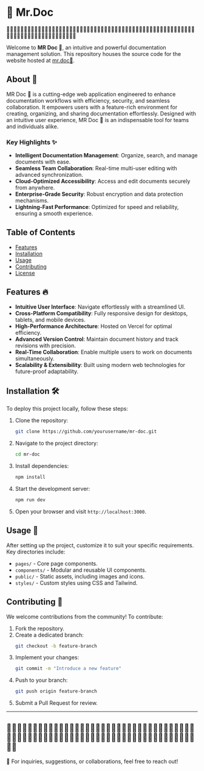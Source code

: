 #  🤖 Mr.Doc
🏴‍☠️🏴‍☠️🏴‍☠️🏴‍☠️🏴‍☠️🏴‍☠️🏴‍☠️🏴‍☠️🏴‍☠️🏴‍☠️🏴‍☠️🏴‍☠️🏴‍☠️🏴‍☠️🏴‍☠️🏴‍☠️🏴‍☠️🏴‍☠️🏴‍☠️🏴‍☠️🏴‍☠️🏴‍☠️🏴‍☠️🏴‍☠️🏴‍☠️🏴‍☠️🏴‍☠️🏴‍☠️🏴‍☠️🏴‍☠️🏴‍☠️🏴‍☠️🏴‍☠️🏴‍☠️🏴‍☠️🏴‍☠️🏴‍☠️

Welcome to **MR Doc 🚀**, an intuitive and powerful documentation management solution. This repository houses the source code for the website hosted at [mr.doc🤖](https://mr-doc-23wi.vercel.app).

## About 📖
MR Doc 🚀 is a cutting-edge web application engineered to enhance documentation workflows with efficiency, security, and seamless collaboration. It empowers users with a feature-rich environment for creating, organizing, and sharing documentation effortlessly. Designed with an intuitive user experience, MR Doc 🚀 is an indispensable tool for teams and individuals alike.

### Key Highlights ✨
- **Intelligent Documentation Management**: Organize, search, and manage documents with ease.
- **Seamless Team Collaboration**: Real-time multi-user editing with advanced synchronization.
- **Cloud-Optimized Accessibility**: Access and edit documents securely from anywhere.
- **Enterprise-Grade Security**: Robust encryption and data protection mechanisms.
- **Lightning-Fast Performance**: Optimized for speed and reliability, ensuring a smooth experience.

## Table of Contents
- [Features](#features)
- [Installation](#installation)
- [Usage](#usage)
- [Contributing](#contributing)
- [License](#license)

## Features 🔥
- **Intuitive User Interface**: Navigate effortlessly with a streamlined UI.
- **Cross-Platform Compatibility**: Fully responsive design for desktops, tablets, and mobile devices.
- **High-Performance Architecture**: Hosted on Vercel for optimal efficiency.
- **Advanced Version Control**: Maintain document history and track revisions with precision.
- **Real-Time Collaboration**: Enable multiple users to work on documents simultaneously.
- **Scalability & Extensibility**: Built using modern web technologies for future-proof adaptability.

## Installation 🛠️
To deploy this project locally, follow these steps:

1. Clone the repository:
   ```bash
   git clone https://github.com/yourusername/mr-doc.git
   ```
2. Navigate to the project directory:
   ```bash
   cd mr-doc
   ```
3. Install dependencies:
   ```bash
   npm install
   ```
4. Start the development server:
   ```bash
   npm run dev
   ```
5. Open your browser and visit `http://localhost:3000`.

## Usage 📂
After setting up the project, customize it to suit your specific requirements. Key directories include:
- `pages/` - Core page components.
- `components/` - Modular and reusable UI components.
- `public/` - Static assets, including images and icons.
- `styles/` - Custom styles using CSS and Tailwind.

## Contributing 🤝
We welcome contributions from the community! To contribute:
1. Fork the repository.
2. Create a dedicated branch:
   ```bash
   git checkout -b feature-branch
   ```
3. Implement your changes:
   ```bash
   git commit -m "Introduce a new feature"
   ```
4. Push to your branch:
   ```bash
   git push origin feature-branch
   ```
5. Submit a Pull Request for review.

---
🏴‍☠️🏴‍☠️🏴‍☠️🏴‍☠️🏴‍☠️🏴‍☠️🏴‍☠️🏴‍☠️🏴‍☠️🏴‍☠️🏴‍☠️🏴‍☠️🏴‍☠️🏴‍☠️🏴‍☠️🏴‍☠️🏴‍☠️🏴‍☠️🏴‍☠️🏴‍☠️🏴‍☠️🏴‍☠️🏴‍☠️🏴‍☠️🏴‍☠️🏴‍☠️🏴‍☠️🏴‍☠️🏴‍☠️🏴‍☠️🏴‍☠️🏴‍☠️🏴‍☠️🏴‍☠️🏴‍☠️🏴‍☠️🏴‍☠️
---

📩 For inquiries, suggestions, or collaborations, feel free to reach out!

